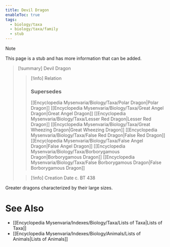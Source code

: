 ```yaml
---
title: Devil Dragon
enableToc: true
tags:
  - biology/taxa
  - biology/taxa/family
  - stub
---
```


> [!note]
> This page is a stub and has more information that can be added.

> [!summary] Devil Dragon
> > [!info] Relation
> > ### Supersedes 
> > [[Encyclopedia Mysenvaria/Biology/Taxa/Polar Dragon|Polar Dragon]]
> > [[Encyclopedia Mysenvaria/Biology/Taxa/Great Angel Dragon|Great Angel Dragon]]
> > [[Encyclopedia Mysenvaria/Biology/Taxa/Lesser Red Dragon|Lesser Red Dragon]]
> > [[Encyclopedia Mysenvaria/Biology/Taxa/Great Wheezing Dragon|Great Wheezing Dragon]]
> > [[Encyclopedia Mysenvaria/Biology/Taxa/False Red Dragon|False Red Dragon]]
> > [[Encyclopedia Mysenvaria/Biology/Taxa/False Angel Dragon|False Angel Dragon]]
> > [[Encyclopedia Mysenvaria/Biology/Taxa/Borborygamous Dragon|Borborygamous Dragon]]
> > [[Encyclopedia Mysenvaria/Biology/Taxa/False Borborygamous Dragon|False Borborygamous Dragon]]
>
> > [!info] Creation Date
> > c. BT 438

Greater dragons characterized by their large sizes.

# See Also
- [[Encyclopedia Mysenvaria/Indexes/Biology/Taxa/Lists of Taxa|Lists of Taxa]]
- [[Encyclopedia Mysenvaria/Indexes/Biology/Animals/Lists of Animals|Lists of Animals]]
